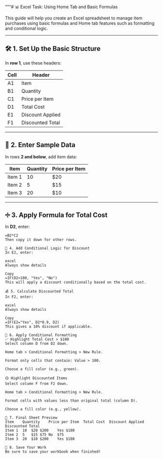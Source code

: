 """# 📊 Excel Task: Using Home Tab and Basic Formulas

This guide will help you create an Excel spreadsheet to manage item purchases using basic formulas and Home tab features such as formatting and conditional logic.

---

## 🛠️ 1. Set Up the Basic Structure

In **row 1**, use these headers:

| Cell | Header             |
|------|--------------------|
| A1   | Item               |
| B1   | Quantity           |
| C1   | Price per Item     |
| D1   | Total Cost         |
| E1   | Discount Applied   |
| F1   | Discounted Total   |

---

## 🧾 2. Enter Sample Data

In rows **2 and below**, add item data:

| Item     | Quantity | Price per Item |
|----------|----------|----------------|
| Item 1   | 10       | $20            |
| Item 2   | 5        | $15            |
| Item 3   | 20       | $10            |

---

## ➗ 3. Apply Formula for Total Cost

In **D2**, enter:

```excel
=B2*C2
Then copy it down for other rows.

🔄 4. Add Conditional Logic for Discount
In E2, enter:

excel
Always show details

Copy
=IF(D2>100, "Yes", "No")
This will apply a discount conditionally based on the total cost.

💰 5. Calculate Discounted Total
In F2, enter:

excel
Always show details

Copy
=IF(E2="Yes", D2*0.9, D2)
This gives a 10% discount if applicable.

🎨 6. Apply Conditional Formatting
✅ Highlight Total Cost > $100
Select column D from D2 down.

Home tab > Conditional Formatting > New Rule.

Format only cells that contain: Value > 100.

Choose a fill color (e.g., green).

🟡 Highlight Discounted Items
Select column F from F2 down.

Home tab > Conditional Formatting > New Rule.

Format cells with values less than original total (column D).

Choose a fill color (e.g., yellow).

🧾 7. Final Sheet Preview
Item	Quantity	Price per Item	Total Cost	Discount Applied	Discounted Total
Item 1	10	$20	$200	Yes	$180
Item 2	5	$15	$75	No	$75
Item 3	20	$10	$200	Yes	$180

💾 8. Save Your Work
Be sure to save your workbook when finished!
